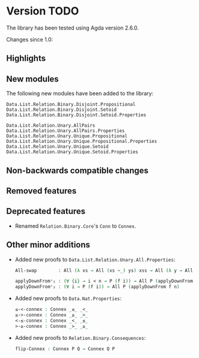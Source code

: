 Version TODO
============

The library has been tested using Agda version 2.6.0.

Changes since 1.0:

Highlights
----------

New modules
-----------

The following new modules have been added to the library:
```
Data.List.Relation.Binary.Disjoint.Propositional
Data.List.Relation.Binary.Disjoint.Setoid
Data.List.Relation.Binary.Disjoint.Setoid.Properties

Data.List.Relation.Unary.AllPairs
Data.List.Relation.Unary.AllPairs.Properties
Data.List.Relation.Unary.Unique.Propositional
Data.List.Relation.Unary.Unique.Propositional.Properties
Data.List.Relation.Unary.Unique.Setoid
Data.List.Relation.Unary.Unique.Setoid.Properties
```

Non-backwards compatible changes
--------------------------------

Removed features
----------------

Deprecated features
-------------------

* Renamed `Relation.Binary.Core`'s `Conn` to `Connex`.

Other minor additions
---------------------

* Added new proofs to `Data.List.Relation.Unary.All.Properties`:
  ```agda
  All-swap        : All (λ xs → All (xs ~_) ys) xss → All (λ y → All (_~ y) xss) ys

  applyDownFrom⁺₁ : (∀ {i} → i < n → P (f i)) → All P (applyDownFrom f n)
  applyDownFrom⁺₂ : (∀ i → P (f i)) → All P (applyDownFrom f n)
  ```

* Added new proofs to `Data.Nat.Properties`:
  ```agda
  ≤-<-connex : Connex _≤_ _<_
  ≥->-connex : Connex _≥_ _>_
  <-≤-connex : Connex _<_ _≤_
  >-≥-connex : Connex _>_ _≥_
  ```

* Added new proofs to `Relation.Binary.Consequences`:
  ```agda
  flip-Connex : Connex P Q → Connex Q P
  ```
